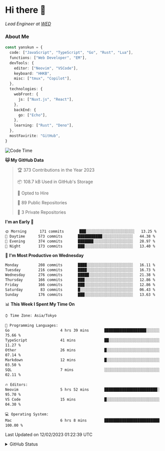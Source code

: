 # Hi there&nbsp;:wave:

_Lead Engineer at [WED](https://github.com/wedinc)_

### About Me

```ts
const yanskun = {
  code: ["JavaScript", "TypeScript", "Go", "Rust", "Lua"],
  functions: ["Web Developer", "EM"],
  devTools: {
    editor: ["Neovim", "VSCode"],
    keyboard: "HHKB",
    misc: ["tmux", "Copilot"],
  },
  technologies: {
    webFront: {
      js: ["Nuxt.js", "React"],
    },
    backEnd: {
      go: ["Echo"],
    },
    learning: ["Rust", "Deno"],
  },
  mostFavirite: "GitHub",
}
```

<!--START_SECTION:waka-->
![Code Time](http://img.shields.io/badge/Code%20Time-156%20hrs%201%20min-blue)

**🐱 My GitHub Data** 

> 🏆 373 Contributions in the Year 2023
 > 
> 📦 108.7 kB Used in GitHub's Storage 
 > 
> 💼 Opted to Hire
 > 
> 📜 89 Public Repositories 
 > 
> 🔑 3 Private Repositories  
 > 
**I'm an Early 🐤** 

```text
🌞 Morning      171 commits       ███░░░░░░░░░░░░░░░░░░░░░░   13.25 % 
🌆 Daytime      573 commits       ███████████░░░░░░░░░░░░░░   44.38 % 
🌃 Evening      374 commits       ███████░░░░░░░░░░░░░░░░░░   28.97 % 
🌙 Night        173 commits       ███░░░░░░░░░░░░░░░░░░░░░░   13.40 % 

```
📅 **I'm Most Productive on Wednesday** 

```text
Monday         208 commits       ████░░░░░░░░░░░░░░░░░░░░░   16.11 % 
Tuesday        216 commits       ████░░░░░░░░░░░░░░░░░░░░░   16.73 % 
Wednesday      276 commits       █████░░░░░░░░░░░░░░░░░░░░   21.38 % 
Thursday       166 commits       ███░░░░░░░░░░░░░░░░░░░░░░   12.86 % 
Friday         166 commits       ███░░░░░░░░░░░░░░░░░░░░░░   12.86 % 
Saturday        83 commits       █░░░░░░░░░░░░░░░░░░░░░░░░   06.43 % 
Sunday         176 commits       ███░░░░░░░░░░░░░░░░░░░░░░   13.63 % 

```


📊 **This Week I Spent My Time On** 

```text
⌚︎ Time Zone: Asia/Tokyo

💬 Programming Languages: 
Go                       4 hrs 39 mins       ███████████████████░░░░░░   75.66 % 
TypeScript               41 mins             ██░░░░░░░░░░░░░░░░░░░░░░░   11.27 % 
Other                    26 mins             █░░░░░░░░░░░░░░░░░░░░░░░░   07.14 % 
Markdown                 12 mins             █░░░░░░░░░░░░░░░░░░░░░░░░   03.50 % 
SQL                      7 mins              ░░░░░░░░░░░░░░░░░░░░░░░░░   02.11 % 

🔥 Editors: 
Neovim                   5 hrs 52 mins       ████████████████████████░   95.70 % 
VS Code                  15 mins             █░░░░░░░░░░░░░░░░░░░░░░░░   04.30 % 

💻 Operating System: 
Mac                      6 hrs 8 mins        █████████████████████████   100.00 % 

```


 Last Updated on 12/02/2023 01:22:39 UTC
<!--END_SECTION:waka-->

<details>
<summary>GitHub Status</summary>
<picture>
  <source media="(prefers-color-scheme: dark)" srcset="https://raw.githubusercontent.com/yanskun/yanskun/master/profile-summary-card-output/nord_dark/0-profile-details.svg">
 <img src="https://raw.githubusercontent.com/yanskun/yanskun/master/profile-summary-card-output/default/0-profile-details.svg">
</picture>
<br>
<picture>
  <source media="(prefers-color-scheme: dark)" srcset="https://raw.githubusercontent.com/yanskun/yanskun/master/profile-summary-card-output/nord_dark/1-repos-per-language.svg">
 <img src="https://raw.githubusercontent.com/yanskun/yanskun/master/profile-summary-card-output/default/1-repos-per-language.svg">
</picture>
<picture>
  <source media="(prefers-color-scheme: dark)" srcset="https://raw.githubusercontent.com/yanskun/yanskun/master/profile-summary-card-output/nord_dark/2-most-commit-language.svg">
 <img src="https://raw.githubusercontent.com/yanskun/yanskun/master/profile-summary-card-output/default/2-most-commit-language.svg">
</picture>
<br>
<picture>
  <source media="(prefers-color-scheme: dark)" srcset="https://raw.githubusercontent.com/yanskun/yanskun/master/profile-summary-card-output/nord_dark/3-stats.svg">
 <img src="https://raw.githubusercontent.com/yanskun/yanskun/master/profile-summary-card-output/default/3-stats.svg">
</picture>
<picture>
  <source media="(prefers-color-scheme: dark)" srcset="https://raw.githubusercontent.com/yanskun/yanskun/master/profile-summary-card-output/nord_dark/4-productive-time.svg">
 <img src="https://raw.githubusercontent.com/yanskun/yanskun/master/profile-summary-card-output/default/4-productive-time.svg">
</picture>
</details>
